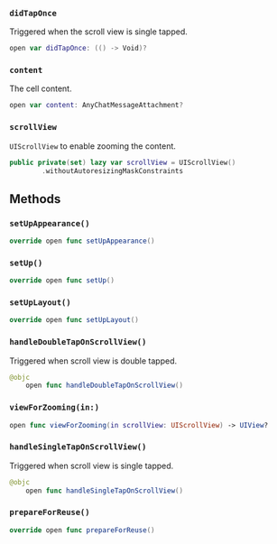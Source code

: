 
### `didTapOnce`

Triggered when the scroll view is single tapped.

``` swift
open var didTapOnce: (() -> Void)?
```

### `content`

The cell content.

``` swift
open var content: AnyChatMessageAttachment? 
```

### `scrollView`

`UIScrollView` to enable zooming the content.

``` swift
public private(set) lazy var scrollView = UIScrollView()
        .withoutAutoresizingMaskConstraints
```

## Methods

### `setUpAppearance()`

``` swift
override open func setUpAppearance() 
```

### `setUp()`

``` swift
override open func setUp() 
```

### `setUpLayout()`

``` swift
override open func setUpLayout() 
```

### `handleDoubleTapOnScrollView()`

Triggered when scroll view is double tapped.

``` swift
@objc
    open func handleDoubleTapOnScrollView() 
```

### `viewForZooming(in:)`

``` swift
open func viewForZooming(in scrollView: UIScrollView) -> UIView? 
```

### `handleSingleTapOnScrollView()`

Triggered when scroll view is single tapped.

``` swift
@objc
    open func handleSingleTapOnScrollView() 
```

### `prepareForReuse()`

``` swift
override open func prepareForReuse() 
